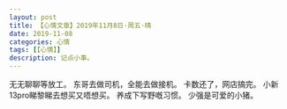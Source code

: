 ```yaml
---
layout: post
title: 【心情文章】2019年11月8日·周五·晴
date: 2019-11-08
categories: 心情
tags: [【心情】]
description: 记点小事。
---
```


无无聊聊等放工。
东哥去做司机，全能去做接机。
卡数还了，网店搞完。
小新13pro睇黎睇去想买又唔想买。
养成下写野嘅习惯。
少强是可爱的小猪。